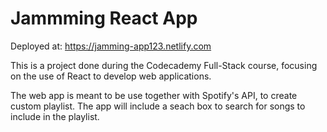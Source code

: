 # Jammming React App

Deployed at:
https://jamming-app123.netlify.com

This is a project done during the Codecademy Full-Stack course, focusing on the use of React to develop web applications.

The web app is meant to be use together with Spotify's API, to create custom playlist. The app will include a seach box to search for songs to include in the playlist.
